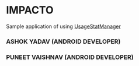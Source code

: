 <h1>IMPACTO</h1>
Sample application of using <a href="https://developer.android.com/reference/android/app/usage/UsageStatsManager.html" target="_blank">UsageStatManager</a>
<h3>ASHOK YADAV (ANDROID DEVELOPER)</h3>
<h3>PUNEET VAISHNAV (ANDROID DEVELOPER)</h3>

[comment]: <> (Checkout [blog post]&#40;http://blog.tunebrains.com/2015/10/20/usage-stats-manager-sample.html&#41; for details)
